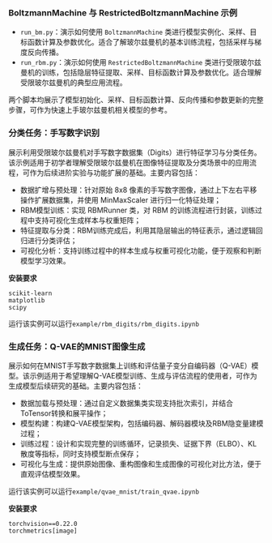 ### BoltzmannMachine 与 RestrictedBoltzmannMachine 示例

- `run_bm.py`：演示如何使用 `BoltzmannMachine` 类进行模型实例化、采样、目标函数计算及参数优化。适合了解玻尔兹曼机的基本训练流程，包括采样与梯度反向传播。
- `run_rbm.py`：演示如何使用 `RestrictedBoltzmannMachine` 类进行受限玻尔兹曼机的训练，包括隐层特征提取、采样、目标函数计算及参数优化。适合理解受限玻尔兹曼机的典型应用流程。

两个脚本均展示了模型初始化、采样、目标函数计算、反向传播和参数更新的完整步骤，可作为快速上手玻尔兹曼机相关模型的参考。


### 分类任务：手写数字识别
展示利用受限玻尔兹曼机对手写数字数据集（Digits）进行特征学习与分类任务。该示例适用于初学者理解受限玻尔兹曼机在图像特征提取及分类场景中的应用流程，可作为后续进阶实验与功能扩展的基础。主要内容包括：
- 数据扩增与预处理：针对原始 8x8 像素的手写数字图像，通过上下左右平移操作扩展数据集，并使用 MinMaxScaler 进行归一化特征处理；
- RBM模型训练：实现 RBMRunner 类，对 RBM 的训练流程进行封装，训练过程中支持可视化生成样本与权重矩阵；
- 特征提取与分类：RBM训练完成后，利用其隐层输出的特征表示，通过逻辑回归进行分类评估；
- 可视化分析：支持训练过程中的样本生成与权重可视化功能，便于观察和判断模型学习效果。

**安装要求**
```
scikit-learn
matplotlib
scipy
```

运行该实例可以运行`example/rbm_digits/rbm_digits.ipynb`

### 生成任务：Q-VAE的MNIST图像生成
展示如何在MNIST手写数字数据集上训练和评估量子变分自编码器（Q-VAE）模型。该示例适用于希望理解Q-VAE模型训练、生成与评估流程的使用者，可作为生成模型后续研究的基础。主要内容包括：
- 数据加载与预处理：通过自定义数据集类实现支持批次索引，并结合ToTensor转换和展平操作；
- 模型构建：构建Q-VAE模型架构，包括编码器、解码器模块及RBM隐变量建模过程；
- 训练过程：设计和实现完整的训练循环，记录损失、证据下界（ELBO）、KL散度等指标，同时支持模型断点保存；
- 可视化与生成：提供原始图像、重构图像和生成图像的可视化对比方法，便于直观评估模型效果。

运行该实例可以运行`example/qvae_mnist/train_qvae.ipynb`

**安装要求**
```
torchvision==0.22.0
torchmetrics[image]
```